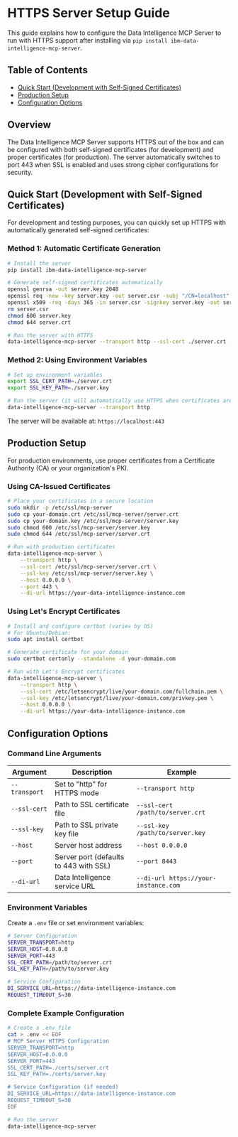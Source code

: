 # HTTPS Server Setup Guide

This guide explains how to configure the Data Intelligence MCP Server to run with HTTPS support after installing via `pip install ibm-data-intelligence-mcp-server`.

## Table of Contents

- [Quick Start (Development with Self-Signed Certificates)](#quick-start-development-with-self-signed-certificates)
- [Production Setup](#production-setup)
- [Configuration Options](#configuration-options)

## Overview

The Data Intelligence MCP Server supports HTTPS out of the box and can be configured with both self-signed certificates (for development) and proper certificates (for production). The server automatically switches to port 443 when SSL is enabled and uses strong cipher configurations for security.

## Quick Start (Development with Self-Signed Certificates)

For development and testing purposes, you can quickly set up HTTPS with automatically generated self-signed certificates:

### Method 1: Automatic Certificate Generation

```bash
# Install the server
pip install ibm-data-intelligence-mcp-server

# Generate self-signed certificates automatically
openssl genrsa -out server.key 2048
openssl req -new -key server.key -out server.csr -subj "/CN=localhost"
openssl x509 -req -days 365 -in server.csr -signkey server.key -out server.crt
rm server.csr
chmod 600 server.key
chmod 644 server.crt

# Run the server with HTTPS
data-intelligence-mcp-server --transport http --ssl-cert ./server.crt --ssl-key ./server.key
```

### Method 2: Using Environment Variables

```bash
# Set up environment variables
export SSL_CERT_PATH=./server.crt
export SSL_KEY_PATH=./server.key

# Run the server (it will automatically use HTTPS when certificates are configured)
data-intelligence-mcp-server --transport http
```

The server will be available at: `https://localhost:443`

## Production Setup

For production environments, use proper certificates from a Certificate Authority (CA) or your organization's PKI.

### Using CA-Issued Certificates

```bash
# Place your certificates in a secure location
sudo mkdir -p /etc/ssl/mcp-server
sudo cp your-domain.crt /etc/ssl/mcp-server/server.crt
sudo cp your-domain.key /etc/ssl/mcp-server/server.key
sudo chmod 600 /etc/ssl/mcp-server/server.key
sudo chmod 644 /etc/ssl/mcp-server/server.crt

# Run with production certificates
data-intelligence-mcp-server \
    --transport http \
    --ssl-cert /etc/ssl/mcp-server/server.crt \
    --ssl-key /etc/ssl/mcp-server/server.key \
    --host 0.0.0.0 \
    --port 443 \
    --di-url https://your-data-intelligence-instance.com
```


### Using Let's Encrypt Certificates

```bash
# Install and configure certbot (varies by OS)
# For Ubuntu/Debian:
sudo apt install certbot

# Generate certificate for your domain
sudo certbot certonly --standalone -d your-domain.com

# Run with Let's Encrypt certificates
data-intelligence-mcp-server \
    --transport http \
    --ssl-cert /etc/letsencrypt/live/your-domain.com/fullchain.pem \
    --ssl-key /etc/letsencrypt/live/your-domain.com/privkey.pem \
    --host 0.0.0.0 \
    --di-url https://your-data-intelligence-instance.com
```

## Configuration Options

### Command Line Arguments

| Argument | Description | Example |
|----------|-------------|---------|
| `--transport` | Set to "http" for HTTPS mode | `--transport http` |
| `--ssl-cert` | Path to SSL certificate file | `--ssl-cert /path/to/server.crt` |
| `--ssl-key` | Path to SSL private key file | `--ssl-key /path/to/server.key` |
| `--host` | Server host address | `--host 0.0.0.0` |
| `--port` | Server port (defaults to 443 with SSL) | `--port 8443` |
| `--di-url` | Data Intelligence service URL | `--di-url https://your-instance.com` |

### Environment Variables

Create a `.env` file or set environment variables:

```bash
# Server Configuration
SERVER_TRANSPORT=http
SERVER_HOST=0.0.0.0
SERVER_PORT=443
SSL_CERT_PATH=/path/to/server.crt
SSL_KEY_PATH=/path/to/server.key

# Service Configuration
DI_SERVICE_URL=https://data-intelligence-instance.com
REQUEST_TIMEOUT_S=30

```

### Complete Example Configuration

```bash
# Create a .env file
cat > .env << EOF
# MCP Server HTTPS Configuration
SERVER_TRANSPORT=http
SERVER_HOST=0.0.0.0
SERVER_PORT=443
SSL_CERT_PATH=./certs/server.crt
SSL_KEY_PATH=./certs/server.key

# Service Configuration (if needed)
DI_SERVICE_URL=https://data-intelligence-instance.com
REQUEST_TIMEOUT_S=30
EOF

# Run the server
data-intelligence-mcp-server
```

